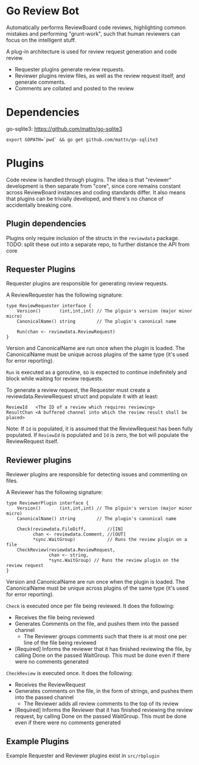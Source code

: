 # Go Review Bot

Automatically performs ReviewBoard code reviews, highlighting common mistakes
and performing "grunt-work", such that human reviewers can focus on the
intelligent stuff.

A plug-in architecture is used for review request generation and code review.

- Requester plugins generate review requests.
- Reviewer plugins review files, as well as the review request itself, and
  generate comments.
- Comments are collated and posted to the review

# Dependencies

go-sqlite3:
    https://github.com/mattn/go-sqlite3

```
export GOPATH=`pwd` && go get github.com/mattn/go-sqlite3
```

# Plugins

Code review is handled through plugins. The idea is that "reviewer" development
is then separate from "core", since core remains constant across ReviewBoard
instances and coding standards differ. It also means that plugins can be
trivially developed, and there's no chance of accidentally breaking core.

## Plugin dependencies

Plugins only require inclusion of the structs in the `reviewdata` package. TODO:
split these out into a separate repo, to further distance the API from core

## Requester Plugins

Requester plugins are responsible for generating review requests.

A ReviewRequester has the following signature:

```
type ReviewRequester interface {
    Version()       (int,int,int) // The plguin's version (major minor micro)
    CanonicalName() string        // The plugin's canonical name

    Run(chan <- reviewdata.ReviewRequest)
}
```

Version and CanonicalName are run once when the plugin is loaded. The
CanonicalName must be unique across plugins of the same type (it's used for
error reporting).

`Run` is executed as a goroutine, so is expected to continue indefinitely and
block while waiting for review requests.

To generate a review request, the Requester must create a
reviewdata.ReviewRequest struct and populate it with at least:

```
ReviewId   <The ID of a review which requires reviewing>
ResultChan <A buffered channel into which the review result shall be placed>
```

Note: If `Id` is populated, it is assumed that the ReviewRequest has been fully
populated. If `ReviewId` is populated and `Id` is zero, the bot will populate
the ReviewRequest itself.


## Reviewer plugins

Reviewer plugins are responsible for detecting issues and commenting on files.

A Reviewer has the following signature:

```
type ReviewerPlugin interface {
    Version()       (int,int,int) // The plguin's version (major minor micro)
    CanonicalName() string        // The plugin's canonical name

    Check(reviewdata.FileDiff,        //[IN]
          chan <- reviewdata.Comment, //[OUT]
          *sync.WaitGroup)            // Runs the review plugin on a file
    CheckReview(reviewdata.ReviewRequest,
                chan <- string,
                *sync.WaitGroup) // Runs the review plugin on the review request
}
```

Version and CanonicalName are run once when the plugin is loaded. The
CanonicalName must be unique across plugins of the same type (it's used for
error reporting).

`Check` is executed once per file being reviewed. It does the following:
- Receives the file being reviewed
- Generates Comments on the file, and pushes them into the passed channel
    - The Reviewer groups comments such that there is at most one per line of
      the file being reviewed
- [Required] Informs the reviewer that it has finished reviewing the file, by
  calling Done on the passed WaitGroup. This must be done even if there were no
  comments generated

`CheckReview` is executed once. It does the following:
- Receives the ReviewRequest
- Generates comments on the file, in the form of strings, and pushes them into
  the passed channel
    - The Reviewer adds all review comments to the top of its review
- [Required] Informs the Reviewer that it has finished reviewing the review
  request, by calling Done on the passed WaitGroup. This must be done even if
  there were no comments generated

## Example Plugins

Example Requester and Reviewer plugins exist in `src/rbplugin`
